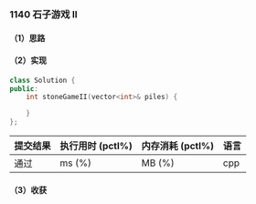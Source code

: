 ### 1140 石子游戏 II

#### （1）思路

#### （2）实现

```cpp
class Solution {
public:
    int stoneGameII(vector<int>& piles) {

    }
};
```

| 提交结果 | 执行用时 (pctl%) | 内存消耗 (pctl%) | 语言 |
|:---------|:-----------------|:-----------------|:-----|
| 通过     |  ms (%)   |  MB (%)  | cpp  |

#### （3）收获
